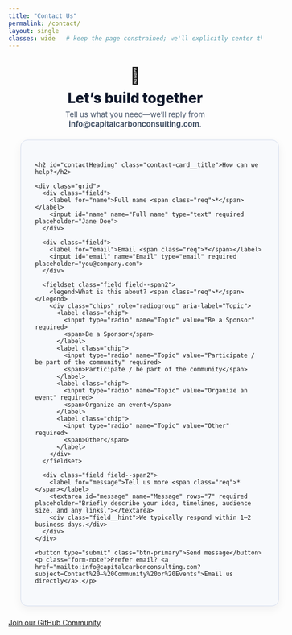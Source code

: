 ```yaml
---
title: "Contact Us"
permalink: /contact/
layout: single
classes: wide   # keep the page constrained; we'll explicitly center the inner content
---
```


<div class="contact-wrap">
  <section class="contact-hero">
    <div class="contact-hero__icon">🤝</div>
    <h1>Let’s build together</h1>
    <p class="contact-hero__tag">Tell us what you need—we’ll reply from <b>info@capitalcarbonconsulting.com</b>.</p>
  </section>

  <form
    action="https://formsubmit.co/info@capitalcarbonconsulting.com"
    method="POST"
    class="contact-card"
    aria-labelledby="contactHeading"
  >
    <!-- FormSubmit helpers -->
    <input type="hidden" name="_subject" value="New Contact — Community / Events">
    <input type="hidden" name="_template" value="table">
    <input type="hidden" name="_next" value="{{ '/contact/?submitted=1' | relative_url }}">
    <input type="hidden" name="_captcha" value="false">
    <!-- Honeypot -->
    <input type="text" name="_honey" style="display:none">

    <h2 id="contactHeading" class="contact-card__title">How can we help?</h2>

    <div class="grid">
      <div class="field">
        <label for="name">Full name <span class="req">*</span></label>
        <input id="name" name="Full name" type="text" required placeholder="Jane Doe">
      </div>

      <div class="field">
        <label for="email">Email <span class="req">*</span></label>
        <input id="email" name="Email" type="email" required placeholder="you@company.com">
      </div>

      <fieldset class="field field--span2">
        <legend>What is this about? <span class="req">*</span></legend>
        <div class="chips" role="radiogroup" aria-label="Topic">
          <label class="chip">
            <input type="radio" name="Topic" value="Be a Sponsor" required>
            <span>Be a Sponsor</span>
          </label>
          <label class="chip">
            <input type="radio" name="Topic" value="Participate / be part of the community" required>
            <span>Participate / be part of the community</span>
          </label>
          <label class="chip">
            <input type="radio" name="Topic" value="Organize an event" required>
            <span>Organize an event</span>
          </label>
          <label class="chip">
            <input type="radio" name="Topic" value="Other" required>
            <span>Other</span>
          </label>
        </div>
      </fieldset>

      <div class="field field--span2">
        <label for="message">Tell us more <span class="req">*</span></label>
        <textarea id="message" name="Message" rows="7" required placeholder="Briefly describe your idea, timelines, audience size, and any links."></textarea>
        <div class="field__hint">We typically respond within 1–2 business days.</div>
      </div>
    </div>

    <button type="submit" class="btn-primary">Send message</button>
    <p class="form-note">Prefer email? <a href="mailto:info@capitalcarbonconsulting.com?subject=Contact%20—%20Community%20or%20Events">Email us directly</a>.</p>
  </form>

  <!-- Success message (shown after redirect from _next) -->
  <div id="form-success" class="contact-success" hidden>
    <div class="contact-success__icon">✅</div>
    <h3>Thanks — your message is in!</h3>
    <p>We’ll get back to you soon from <b>info@capitalcarbonconsulting.com</b>.</p>
    <a class="btn-secondary" href="{{ '/' | relative_url }}">Back to Home</a>
  </div>
</div>
<p style="margin-top:16px;">
  <a class="btn btn--primary" href="https://github.com/CanadaDevOpsCommunity2025" target="_blank" rel="noopener">
    Join our GitHub Community
  </a>
</p>
<script>
  (function () {
    const params = new URLSearchParams(location.search);
    if (params.get('submitted') === '1') {
      document.querySelector('.contact-card')?.setAttribute('hidden','');
      document.getElementById('form-success')?.removeAttribute('hidden');
      const url = new URL(location.href); url.search = ''; history.replaceState({}, '', url);
    }
  })();
</script>

<style>
/* ---------- Centering wrapper (bullet-proof) ---------- */
.contact-wrap{
  /* hard-center the entire contact section */
  width: min(980px, calc(100% - 48px));
  margin-left: auto;
  margin-right: auto;
}

/* Hide default page title spacing */
.page__title{ display:none; }

/* Hero */
.contact-hero{
  text-align:center;
  padding: 18px 10px 8px;
}
.contact-hero__icon{ font-size: 32px; }
.contact-hero h1{
  margin: 8px 0 6px;
  font-weight: 800;
  font-size: clamp(22px, 3vw, 28px);
  color: #0f172a;
}
.contact-hero__tag{
  margin: 0 auto;
  color: #475569;
  font-size: 15px;
}

/* Card container */
.contact-card{
  background: #f7f9fc;
  border: 1px solid #d7dfef;
  border-radius: 14px;
  padding: clamp(16px, 3vw, 28px);
  /* full width of the centered wrapper */
  width: 100%;
  margin: 14px 0 24px;
  box-shadow: 0 6px 18px rgba(16, 24, 40, 0.06);
}
.contact-card__title{
  margin: 0 0 8px;
  font-weight: 800;
  color: #305890;
  font-size: clamp(18px, 2.2vw, 22px);
}

/* Grid */
.grid{
  display: grid;
  grid-template-columns: repeat(2, minmax(0, 1fr));
  gap: 14px clamp(12px, 2vw, 18px);
  margin-top: 8px;
}
.field--span2{ grid-column: 1 / -1; }

/* Fields */
.field{ display: grid; gap: 6px; }
label, legend{ font-weight: 650; color: #0f172a; }
.req{ color: #e11d48; }

input[type="text"],
input[type="email"],
textarea{
  border: 1px solid #d7dfef;
  background: #fff;
  border-radius: 12px;
  font-size: 16px;
  padding: 12px 12px;
  outline: none;
  transition: border-color .15s ease, box-shadow .15s ease;
}
textarea{ resize: vertical; }

input:focus, textarea:focus{
  border-color: #305890;
  box-shadow: 0 0 0 3px rgba(48,88,144, .15);
}

/* Chips radio group */
.chips{ display: flex; flex-wrap: wrap; gap: 10px; margin-top: 6px; }
.chip{
  display: inline-flex; align-items: center; gap: 8px;
  border: 1px solid #d7dfef;
  border-radius: 999px;
  padding: 8px 12px;
  background: #fff;
  cursor: pointer;
  user-select: none;
  transition: all .15s ease;
}
.chip input{ appearance: none; width: 14px; height: 14px; border: 2px solid #305890; border-radius: 999px; }
.chip input:checked{ background: #305890; }
.chip:hover{ border-color: #305890; box-shadow: 0 2px 10px rgba(48,88,144,.12); }
.chip span{ font-size: 14.5px; color: #0f172a; }

/* Hint */
.field__hint{ font-size: 13px; color: #475569; }

/* Buttons */
.btn-primary,
.btn-secondary{
  display: inline-block;
  border-radius: 12px;
  font-weight: 800;
  text-decoration: none;
  padding: 10px 16px;
  transition: transform .04s ease, filter .15s ease, box-shadow .15s ease;
}
.btn-primary{
  background: #305890;
  color: #fff;
  border: 0;
}
.btn-primary:hover{ filter: brightness(1.05); }
.btn-primary:active{ transform: translateY(1px); }

.btn-secondary{
  background: #fff;
  color: #305890;
  border: 1px solid #d7dfef;
}
.btn-secondary:hover{ box-shadow: 0 2px 10px rgba(48,88,144,.12); }

/* Success panel (share the same centered width) */
.contact-success{
  width: 100%;
  max-width: 720px;
  margin: 24px auto;
  background: #f3f6fb;
  border: 1px solid #d7dfef;
  border-radius: 14px;
  padding: clamp(16px, 3vw, 28px);
  text-align: center;
}
.contact-success__icon{ font-size: 28px; margin-bottom: 6px; }

/* Responsive */
@media (max-width: 760px){
  .grid{ grid-template-columns: 1fr; }
}
</style>
